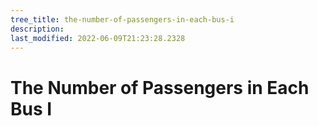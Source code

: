 ```yaml
---
tree_title: the-number-of-passengers-in-each-bus-i
description: 
last_modified: 2022-06-09T21:23:28.2328
---
```


# The Number of Passengers in Each Bus I
